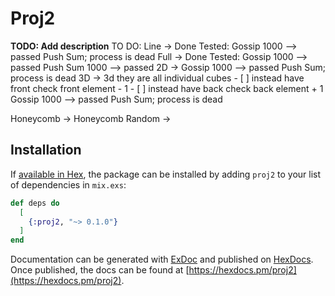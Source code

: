 # Proj2

**TODO: Add description**
TO DO:
Line -> Done
  Tested:
    Gossip 1000 --> passed
    Push Sum; process is dead
Full -> Done
  Tested:
    Gossip 1000 --> passed
    Push Sum 1000 --> passed
2D ->
  Gossip 1000 --> passed
  Push Sum; process is dead
3D ->
  3d they are all individual cubes
    - [ ] instead have front check front element - 1
    - [ ] instead have back check back element + 1
    Gossip 1000 --> passed
    Push Sum; process is dead

Honeycomb ->
Honeycomb Random ->

## Installation

If [available in Hex](https://hex.pm/docs/publish), the package can be installed
by adding `proj2` to your list of dependencies in `mix.exs`:

```elixir
def deps do
  [
    {:proj2, "~> 0.1.0"}
  ]
end
```



Documentation can be generated with [ExDoc](https://github.com/elixir-lang/ex_doc)
and published on [HexDocs](https://hexdocs.pm). Once published, the docs can
be found at [https://hexdocs.pm/proj2](https://hexdocs.pm/proj2).
